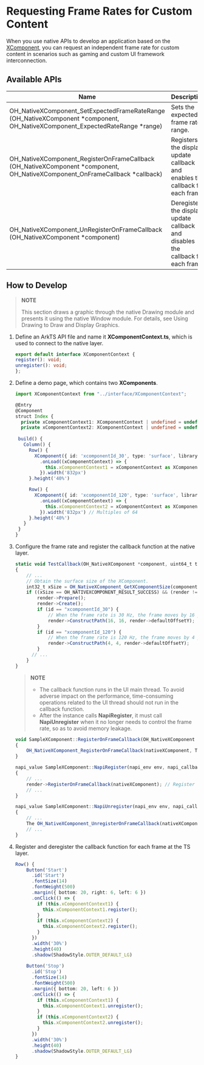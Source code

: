 # Requesting Frame Rates for Custom Content

When you use native APIs to develop an application based on the [XComponent](../ui/napi-xcomponent-guidelines.md), you can request an independent frame rate for custom content in scenarios such as gaming and custom UI framework interconnection.

## Available APIs

| Name | Description    |
|-----|--------|
| OH_NativeXComponent_SetExpectedFrameRateRange (OH_NativeXComponent *component, OH_NativeXComponent_ExpectedRateRange *range) |Sets the expected frame rate range.
| OH_NativeXComponent_RegisterOnFrameCallback (OH_NativeXComponent *component, OH_NativeXComponent_OnFrameCallback *callback) | Registers the display update callback and enables the callback for each frame.|
| OH_NativeXComponent_UnRegisterOnFrameCallback (OH_NativeXComponent *component) | Deregisters the display update callback and disables the callback for each frame.|

## How to Develop

   > **NOTE**
   >
   > This section draws a graphic through the native Drawing module and presents it using the native Window module. For details, see Using Drawing to Draw and Display Graphics.

1. Define an ArkTS API file and name it **XComponentContext.ts**, which is used to connect to the native layer.
   ```ts
   export default interface XComponentContext {
   register(): void;
   unregister(): void;
   };
   ```

2. Define a demo page, which contains two **XComponents**.

   ```ts
   import XComponentContext from "../interface/XComponentContext";

   @Entry
   @Component
   struct Index {
     private xComponentContext1: XComponentContext | undefined = undefined;
     private xComponentContext2: XComponentContext | undefined = undefined;
     
    build() {
      Column() {
        Row() {
          XComponent({ id: 'xcomponentId_30', type: 'surface', libraryname: 'entry' })
            .onLoad((xComponentContext) => {
              this.xComponentContext1 = xComponentContext as XComponentContext;
            }).width('832px')
        }.height('40%')

        Row() {
          XComponent({ id: 'xcomponentId_120', type: 'surface', libraryname: 'entry' })
            .onLoad((xComponentContext) => {
              this.xComponentContext2 = xComponentContext as XComponentContext;
            }).width('832px') // Multiples of 64
        }.height('40%')
      }
    }
   }
   ```

3. Configure the frame rate and register the callback function at the native layer.

   ```ts
   static void TestCallback(OH_NativeXComponent *component, uint64_t timestamp, uint64_t targetTimestamp) // Define the callback function for each frame.
   {
       // ...
       // Obtain the surface size of the XComponent.
       int32_t xSize = OH_NativeXComponent_GetXComponentSize(component, nativeWindow, &width, &height);
       if ((xSize == OH_NATIVEXCOMPONENT_RESULT_SUCCESS) && (render != nullptr)) {
           render->Prepare();
           render->Create();
           if (id == "xcomponentId_30") {
               // When the frame rate is 30 Hz, the frame moves by 16 pixels at a time.
               render->ConstructPath(16, 16, render->defaultOffsetY);
           }
           if (id == "xcomponentId_120") {
               // When the frame rate is 120 Hz, the frame moves by 4 pixels at a time.
               render->ConstructPath(4, 4, render->defaultOffsetY);
           }
     	 // ...
       }
   }
   ```

   > **NOTE**
   >
   > - The callback function runs in the UI main thread. To avoid adverse impact on the performance, time-consuming operations related to the UI thread should not run in the callback function.
   > - After the instance calls **NapiRegister**, it must call **NapiUnregister** when it no longer needs to control the frame rate, so as to avoid memory leakage.

   ```ts
   void SampleXComponent::RegisterOnFrameCallback(OH_NativeXComponent *nativeXComponent) 
   {
       OH_NativeXComponent_RegisterOnFrameCallback(nativeXComponent, TestCallback); // Register the callback function and enable callback for each frame.
   }
   
   napi_value SampleXComponent::NapiRegister(napi_env env, napi_callback_info info)
   {
       // ...
       render->RegisterOnFrameCallback(nativeXComponent); // Register the callback function and enable callback for each frame at the TS layer.
       // ...
   }
   
   napi_value SampleXComponent::NapiUnregister(napi_env env, napi_callback_info info)
   {
       // ...
       The OH_NativeXComponent_UnregisterOnFrameCallback(nativeXComponent); // Deregister the callback function for each frame at the TS layer.
       // ...
   }
   ```

4. Register and deregister the callback function for each frame at the TS layer.

   ```ts
   Row() {
       Button('Start')
         .id('Start')
         .fontSize(14)
         .fontWeight(500)
         .margin({ bottom: 20, right: 6, left: 6 })
         .onClick(() => {
           if (this.xComponentContext1) {
             this.xComponentContext1.register();
           }
           if (this.xComponentContext2) {
             this.xComponentContext2.register();
           }
         })
         .width('30%')
         .height(40)
         .shadow(ShadowStyle.OUTER_DEFAULT_LG)
       
       Button('Stop')
         .id('Stop')
         .fontSize(14)
         .fontWeight(500)
         .margin({ bottom: 20, left: 6 })
         .onClick(() => {
           if (this.xComponentContext1) {
             this.xComponentContext1.unregister();
           }
           if (this.xComponentContext2) {
             this.xComponentContext2.unregister();
           }
         })
         .width('30%')
         .height(40)
         .shadow(ShadowStyle.OUTER_DEFAULT_LG)
   }
   ```

